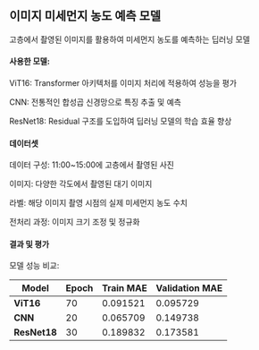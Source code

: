 ## 이미지 미세먼지 농도 예측 모델

고층에서 촬영된 이미지를 활용하여 미세먼지 농도를 예측하는 딥러닝 모델


#### 사용한 모델:
ViT16: Transformer 아키텍처를 이미지 처리에 적용하여 성능을 평가

CNN: 전통적인 합성곱 신경망으로 특징 추출 및 예측

ResNet18: Residual 구조를 도입하여 딥러닝 모델의 학습 효율 향상


#### 데이터셋
데이터 구성: 11:00~15:00에 고층에서 촬영된 사진

이미지: 다양한 각도에서 촬영된 대기 이미지

라벨: 해당 이미지 촬영 시점의 실제 미세먼지 농도 수치

전처리 과정: 이미지 크기 조정 및 정규화


#### 결과 및 평가
모델 성능 비교:

| Model        | Epoch | Train MAE  | Validation MAE |
| ------------ | ----- | ---------- | -------------- |
| **ViT16**    | 70    | 0.091521   | 0.095729       |
| **CNN**      | 20    | 0.065709   | 0.149738       |
| **ResNet18** | 30    | 0.189832   | 0.173581       |

